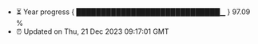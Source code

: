 - ⏳ Year progress { █████████████████████████████▁ } 97.09 %
- ⏰ Updated on Thu, 21 Dec 2023 09:17:01 GMT

